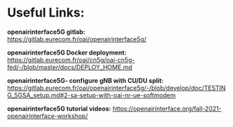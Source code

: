 
# Useful Links:


**openairinterface5G gitlab:** https://gitlab.eurecom.fr/oai/openairinterface5g/

**openairinterface5G Docker deployment:** https://gitlab.eurecom.fr/oai/cn5g/oai-cn5g-fed/-/blob/master/docs/DEPLOY_HOME.md

**openairinterface5G- configure gNB with CU/DU split:** https://gitlab.eurecom.fr/oai/openairinterface5g/-/blob/develop/doc/TESTING_5GSA_setup.md#2-sa-setup-with-oai-nr-ue-softmodem

**openairinterface5G tutorial videos:** https://openairinterface.org/fall-2021-openairinterface-workshop/